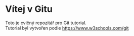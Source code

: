 # Vítej v Gitu

Toto je cvičný repozitář pro Git tutorial.</br>
Tutorial byl vytvořen podle https://www.w3schools.com/git
